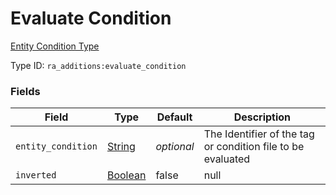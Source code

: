 # Evaluate Condition
[Entity Condition Type](../entity_condition_types.md)

Type ID: `ra_additions:evaluate_condition`
### Fields
Field | Type | Default | Description
------|------|---------|-------------
`entity_condition` | [String](../data_types/string.md) | _optional_ | The Identifier of the tag or condition file to be evaluated
`inverted` | [Boolean](../data_types/boolean.md) | false | null

